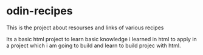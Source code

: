 # odin-recipes
This is the project about resourses and links of various recipes

Its a basic html project to learn basic knowledge i learned in html to apply in a project which i am going to build and learn to build projec with html.
